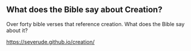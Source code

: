## What does the Bible say about Creation?

Over forty bible verses that reference creation.  What does the Bible say about it?

https://severude.github.io/creation/

